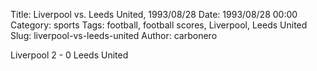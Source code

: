 Title: Liverpool vs. Leeds United, 1993/08/28
Date: 1993/08/28 00:00
Category: sports
Tags: football, football scores, Liverpool, Leeds United
Slug: liverpool-vs-leeds-united
Author: carbonero


Liverpool 2 - 0 Leeds United
